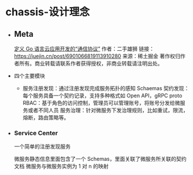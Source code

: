 # chassis-设计理念
- ## Meta 
  [定义 Go 语言云应用开发的“通信协议”](https://juejin.cn/post/6901066819113910280)
  作者：二手雄狮
  链接：https://juejin.cn/post/6901066819113910280
  来源：稀土掘金
  著作权归作者所有。商业转载请联系作者获得授权，非商业转载请注明出处。
- 四个主要模块
	- 服务注册发现：通过注册发现完成服务拓扑的感知
	  Schaemas 契约发现：每个服务具备一个契约记录，支持多种格式如 Open API，gRPC proto
	  RBAC：基于角色的访问控制，管理员可以管理账号，将账号分发给微服务或者不同人员
	  服务治理：针对微服务下发治理规则，比如重试，限流，熔断，路由策略等。
- ### Service Center
  一个简单的注册发现服务 
  
  
  
  微服务静态信息里面包含了一个 Schemas，里面关联了微服务所关联的契约文档
  微服务与微服务实例为 1 对 n 的映射